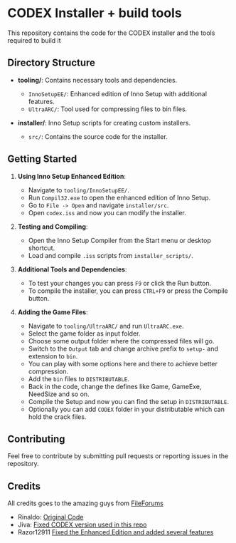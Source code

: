 # CODEX Installer + build tools

This repository contains the code for the CODEX installer and the tools required to build it

## Directory Structure

- **tooling/**: Contains necessary tools and dependencies.
  - `InnoSetupEE/`: Enhanced edition of Inno Setup with additional features.
  - `UltraARC/`: Tool used for compressing files to bin files.

- **installer/**: Inno Setup scripts for creating custom installers.
  - `src/`: Contains the source code for the installer.

## Getting Started

1. **Using Inno Setup Enhanced Edition**:
   - Navigate to `tooling/InnoSetupEE/`.
   - Run `Compil32.exe` to open the enhanced edition of Inno Setup.
   - Go to `File -> Open` and navigate `installer/src`.
   - Open `codex.iss` and now you can modify the installer.

2. **Testing and Compiling**:
   - Open the Inno Setup Compiler from the Start menu or desktop shortcut.
   - Load and compile `.iss` scripts from `installer_scripts/`.

3. **Additional Tools and Dependencies**:
   - To test your changes you can press `F9` or click the Run button.
   - To compile the installer, you can press `CTRL+F9` or press the Compile button.
   
4. **Adding the Game Files**:
   - Navigate to `tooling/UltraARC/` and run `UltraARC.exe`.
   - Select the game folder as input folder.
   - Choose some output folder where the compressed files will go.
   - Switch to the `Output` tab and change archive prefix to `setup-` and extension to `bin`.
   - You can play with some options here and there to achieve better compression.
   - Add the `bin` files to `DISTRIBUTABLE`.
   - Back in the code, change the defines like Game, GameExe, NeedSize and so on.
   - Compile the Setup and now you can find the setup in `DISTRIBUTABLE`.
   - Optionally you can add `CODEX` folder in your distributable which can hold the crack files.

## Contributing

Feel free to contribute by submitting pull requests or reporting issues in the repository.

## Credits

All credits goes to the amazing guys from [FileForums](https://fileforums.com)
- Rinaldo: [Original Code](https://fileforums.com/showthread.php?t=97259)
- Jiva: [Fixed CODEX version used in this repo](https://fileforums.com/member.php?u=229855)
- Razor12911 [Fixed the Enhanced Edition and added several features](https://fileforums.com/showpost.php?p=437536)
